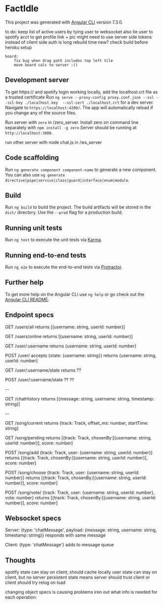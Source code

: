 # FactIdle

This project was generated with [Angular CLI](https://github.com/angular/angular-cli) version 7.3.0.

to do:
	keep list of active users by tying user to websocket
	also tie user to spotify acct to get profile link + pic
		might need to use server side tokens instead of client side auth
	is long rebuild time new? check build before heroku setup


	board:
		fix bug when drag path includes top left tile
		move board calc to server :() 

	
## Development server

To get https:// and spotify login working locally, add the localhost.crt file as a trusted certificate
Run `ng serve --proxy-config proxy.conf.json --ssl --ssl-key ./localhost.key  --ssl-cert ./localhost.crt`
for a dev server.
Navigate to `https://localhost:4200/`. 
The app will automatically reload if you change any of the source files.

Run server with `zero` in /zero_server.
Install zero on command line separately with `npm install -g zero`
Server should be running at `http://localhost:3000`.

run other server with node chat.js in /ws_server

## Code scaffolding

Run `ng generate component component-name` to generate a new component. You can also use `ng generate directive|pipe|service|class|guard|interface|enum|module`.

## Build

Run `ng build` to build the project. The build artifacts will be stored in the `dist/` directory. Use the `--prod` flag for a production build.

## Running unit tests

Run `ng test` to execute the unit tests via [Karma](https://karma-runner.github.io).

## Running end-to-end tests

Run `ng e2e` to execute the end-to-end tests via [Protractor](http://www.protractortest.org/).

## Further help

To get more help on the Angular CLI use `ng help` or go check out the [Angular CLI README](https://github.com/angular/angular-cli/blob/master/README.md).

## Endpoint specs
GET /users/all
returns [{username: string, userId: number}]

GET /users/online
returns [{username: string, userId: number}]

GET /user/:username
returns {username: string, userId: number}

POST /user/ accepts {state: {username: string}}
returns {username: string, userId: number}

GET /user/:username/state
returns ??

POST /user/:username/state ??
??

-- 

GET /chatHistory
returns [{message: string, username: string, timestamp: string}]

--

GET /song/current
returns {track: Track, offset_ms: number, startTime: string}

GET /song/pending
returns [{track: Track, chosenBy:[{username: string, userId: number}], score: number]

POST /song/add {track: Track, user: {username: string, userId: number}}
returns [{track: Track, chosenBy:[{username: string, userId: number}], score: number]

POST /song/choose {track: Track, user: {username: string, userId: number}}
returns [{track: Track, chosenBy:[{username: string, userId: number}], score: number]

POST /song/vote/ {track: Track, user: {username: string, userId: number}, vote: number}
returns [{track: Track, chosenBy:[{username: string, userId: number}], score: number]



## Websocket specs
Server:
{type: 'chatMessage', payload: {message: string, username: string, timestamp: string}}
responds with same message

Client:
{type: 'chatMessage'}
adds to message queue


## Thoughts
spotify state can stay on client, should cache locally
user state can stay on client, but no server persistent state means
server should trust client or client should try relog on load

changing object specs is causing problems
iron out what info is needed for each operation:
